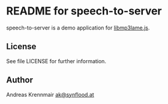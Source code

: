 README for speech-to-server
===========================

speech-to-server is a demo application for [libmp3lame.js][0].

[0]: https://github.com/akrennmair/libmp3lame-js

License
-------

See file LICENSE for further information.


Author
------

Andreas Krennmair <ak@synflood.at>
